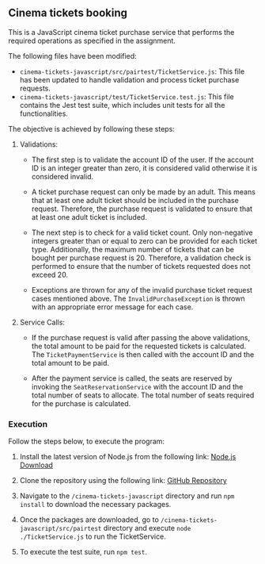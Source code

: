 ## Cinema tickets booking 

This is a JavaScript cinema ticket purchase service that performs the required operations as specified in the assignment.

The following files have been modified:

- `cinema-tickets-javascript/src/pairtest/TicketService.js`: This file has been updated to handle validation and process ticket purchase requests.
- `cinema-tickets-javascript/test/TicketService.test.js`: This file contains the Jest test suite, which includes unit tests for all the functionalities.

The objective is achieved by following these steps:

1. Validations:

   - The first step is to validate the account ID of the user. If the account ID is an integer greater than zero, it is considered valid otherwise it is considered invalid.

   - A ticket purchase request can only be made by an adult. This means that at least one adult ticket should be included in the purchase request. Therefore, the purchase request is validated to ensure that at least one adult ticket is included.

   - The next step is to check for a valid ticket count. Only non-negative integers greater than or equal to zero can be provided for each ticket type. Additionally, the maximum number of tickets that can be bought per purchase request is 20. Therefore, a validation check is performed to ensure that the number of tickets requested does not exceed 20.

   - Exceptions are thrown for any of the invalid purchase ticket request cases mentioned above. The `InvalidPurchaseException` is thrown with an appropriate error message for each case.

2. Service Calls:

   - If the purchase request is valid after passing the above validations, the total amount to be paid for the requested tickets is calculated. The `TicketPaymentService` is then called with the account ID and the total amount to be paid.

   - After the payment service is called, the seats are reserved by invoking the `SeatReservationService` with the account ID and the total number of seats to allocate. The total number of seats required for the purchase is calculated.

### Execution 
Follow the steps below, to execute the program:

1. Install the latest version of Node.js from the following link: [Node.js Download](https://nodejs.org/en/download/)

2. Clone the repository using the following link: [GitHub Repository](https://github.com/yogikiran/cinema-tickets.git)

3. Navigate to the `/cinema-tickets-javascript` directory and run `npm install` to download the necessary packages.

4. Once the packages are downloaded, go to `/cinema-tickets-javascript/src/pairtest` directory and execute `node ./TicketService.js` to run the TicketService.

5. To execute the test suite, run `npm test`.